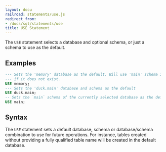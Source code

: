 ```yaml
---
layout: docu
railroad: statements/use.js
redirect_from:
- /docs/sql/statements/use
title: USE Statement
---
```


The `USE` statement selects a database and optional schema, or just a schema to use as the default.

## Examples

```sql
--- Sets the 'memory' database as the default. Will use 'main' schema implicitly or error
--- if it does not exist.
USE memory;
--- Sets the 'duck.main' database and schema as the default
USE duck.main;
-- Sets the `main` schema of the currently selected database as the default, in this case 'duck.main'
USE main;
```

## Syntax

<div id="rrdiagram1"></div>

The `USE` statement sets a default database, schema or database/schema combination to use for
future operations. For instance, tables created without providing a fully qualified
table name will be created in the default database.
